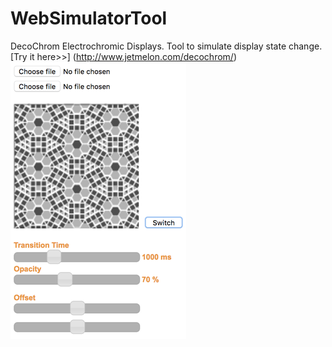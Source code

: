 # WebSimulatorTool
DecoChrom Electrochromic Displays. Tool to simulate display state change.\
[Try it here>>] (http://www.jetmelon.com/decochrom/)
![DecoChrom display simulator](ScreenShot.png)

